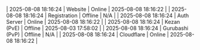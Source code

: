 | 2025-08-08 18:16:24 | Website | Online | 2025-08-08 18:16:22 |
| 2025-08-08 18:16:24 | Registration | Offline | N/A |
| 2025-08-08 18:16:24 | Auth Server | Online | 2025-08-08 18:16:22 |
| 2025-08-08 18:16:24 | Kezan (PvE) | Offline | 2025-08-03 17:58:02 |
| 2025-08-08 18:16:24 | Gurubashi (PvP) | Offline | N/A |
| 2025-08-08 18:16:24 | Cloudflare | Online | 2025-08-08 18:16:22 |
